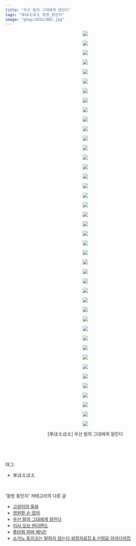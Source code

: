 ```yaml
---
title: "우산 밑의 그대에게 알린다"
tags: "羊ほえほえ 동방_동인지"
image: "ghap/2032/001.jpg"
---
```

<div class="article">
<p style="text-align: center; clear: none; float: none;"><img src="{{ site.nasurl }}/ghap/2032/001.jpg"/></p>
<p style="text-align: center; clear: none; float: none;"><img src="{{ site.nasurl }}/ghap/2032/002.jpg"/></p>
<p style="text-align: center; clear: none; float: none;"><img src="{{ site.nasurl }}/ghap/2032/003.jpg"/></p>
<p style="text-align: center; clear: none; float: none;"><img src="{{ site.nasurl }}/ghap/2032/004.jpg"/></p>
<p style="text-align: center; clear: none; float: none;"><img src="{{ site.nasurl }}/ghap/2032/005.jpg"/></p>
<p style="text-align: center; clear: none; float: none;"><img src="{{ site.nasurl }}/ghap/2032/006.jpg"/></p>
<p style="text-align: center; clear: none; float: none;"><img src="{{ site.nasurl }}/ghap/2032/007.jpg"/></p>
<p style="text-align: center; clear: none; float: none;"><img src="{{ site.nasurl }}/ghap/2032/008.jpg"/></p>
<p style="text-align: center; clear: none; float: none;"><img src="{{ site.nasurl }}/ghap/2032/009.jpg"/></p>
<p style="text-align: center; clear: none; float: none;"><img src="{{ site.nasurl }}/ghap/2032/010.jpg"/></p>
<p style="text-align: center; clear: none; float: none;"><img src="{{ site.nasurl }}/ghap/2032/011.jpg"/></p>
<p style="text-align: center; clear: none; float: none;"><img src="{{ site.nasurl }}/ghap/2032/012.jpg"/></p>
<p style="text-align: center; clear: none; float: none;"><img src="{{ site.nasurl }}/ghap/2032/013.jpg"/></p>
<p style="text-align: center; clear: none; float: none;"><img src="{{ site.nasurl }}/ghap/2032/014.jpg"/></p>
<p style="text-align: center; clear: none; float: none;"><img src="{{ site.nasurl }}/ghap/2032/015.jpg"/></p>
<p style="text-align: center; clear: none; float: none;"><img src="{{ site.nasurl }}/ghap/2032/016.jpg"/></p>
<p style="text-align: center; clear: none; float: none;"><img src="{{ site.nasurl }}/ghap/2032/017.jpg"/></p>
<p style="text-align: center; clear: none; float: none;"><img src="{{ site.nasurl }}/ghap/2032/018.jpg"/></p>
<p style="text-align: center; clear: none; float: none;"><img src="{{ site.nasurl }}/ghap/2032/019.jpg"/></p>
<p style="text-align: center; clear: none; float: none;"><img src="{{ site.nasurl }}/ghap/2032/020.jpg"/></p>
<p style="text-align: center; clear: none; float: none;"><img src="{{ site.nasurl }}/ghap/2032/021.jpg"/></p>
<p style="text-align: center; clear: none; float: none;"><img src="{{ site.nasurl }}/ghap/2032/022.jpg"/></p>
<p style="text-align: center; clear: none; float: none;"><img src="{{ site.nasurl }}/ghap/2032/023.jpg"/></p>
<p style="text-align: center; clear: none; float: none;"><img src="{{ site.nasurl }}/ghap/2032/024.jpg"/></p>
<p style="text-align: center; clear: none; float: none;"><img src="{{ site.nasurl }}/ghap/2032/025.jpg"/></p>
<p style="text-align: center; clear: none; float: none;"><img src="{{ site.nasurl }}/ghap/2032/026.jpg"/></p>
<p style="text-align: center; clear: none; float: none;"><img src="{{ site.nasurl }}/ghap/2032/027.jpg"/></p>
<p style="text-align: center; clear: none; float: none;"><img src="{{ site.nasurl }}/ghap/2032/028.jpg"/></p>
<p style="text-align: center; clear: none; float: none;"><img src="{{ site.nasurl }}/ghap/2032/029.jpg"/></p>
<p style="text-align: center; clear: none; float: none;"><img src="{{ site.nasurl }}/ghap/2032/030.jpg"/></p>
<p style="text-align: center; clear: none; float: none;"><img src="{{ site.nasurl }}/ghap/2032/031.jpg"/></p>
<p style="text-align: center; clear: none; float: none;"><img src="{{ site.nasurl }}/ghap/2032/032.jpg"/></p>
<p style="text-align: center; clear: none; float: none;"><img src="{{ site.nasurl }}/ghap/2032/033.jpg"/></p>
<p style="text-align: center; clear: none; float: none;"><img src="{{ site.nasurl }}/ghap/2032/034.jpg"/></p>
<p style="text-align: center; clear: none; float: none;"><img src="{{ site.nasurl }}/ghap/2032/035.jpg"/></p>
<p style="text-align: center; clear: none; float: none;"><img src="{{ site.nasurl }}/ghap/2032/036.jpg"/></p>
<p style="text-align: center; clear: none; float: none;"><img src="{{ site.nasurl }}/ghap/2032/037.jpg"/></p>
<p style="text-align: center; clear: none; float: none;"><img src="{{ site.nasurl }}/ghap/2032/038.jpg"/></p>
<p style="text-align: center; clear: none; float: none;"><img src="{{ site.nasurl }}/ghap/2032/039.jpg"/></p>
<p style="text-align: center; clear: none; float: none;"><img src="{{ site.nasurl }}/ghap/2032/040.jpg"/></p>
<p style="text-align: center; clear: none; float: none;"><img src="{{ site.nasurl }}/ghap/2032/041.jpg"/></p>
<p style="text-align: center; clear: none; float: none;"><img src="{{ site.nasurl }}/ghap/2032/042.jpg"/></p>
<p style="text-align: center; clear: none; float: none;">[羊ほえほえ] 우산 밑의 그대에게 알린다</p>
<p><br/></p>
</div><br/>
<div class="tagTrail">
<p>태그: </p>
<ul>
<li>羊ほえほえ</li>
</ul>
</div><br/>
<div class="another">
<p>'동방 동인지' 카테고리의 다른 글</p>
<ul>
<li><a href="/2016-09-07-ghap_2034">고양이의 울음</a></li>
<li><a href="/2016-09-07-ghap_2033">영원할 순 없어</a></li>
<li><a href="/2016-09-07-ghap_2032">우산 밑의 그대에게 알린다</a></li>
<li><a href="/2016-09-07-ghap_2031">이사 오브 원더랜드</a></li>
<li><a href="/2016-09-07-ghap_2030">플라워 피버 패닉!!</a></li>
<li><a href="/2016-09-07-ghap_2028">소가노 토지코는 말하지 않는다 설정자료집 &amp; 신령묘 아이디어집</a></li>
</ul>
</div><br/>
<div class="cb_module cb_fluid">
<div class="cb_wrt cb_profile">
</div><!-- commentList close -->
</div><br/>
